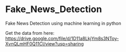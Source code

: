 # Fake_News_Detection

Fake News Detection using machine learning in python

Get the data from here: https://drive.google.com/file/d/1D11a8LkjYm8s3NToy-XvnQLmHF0Q11CI/view?usp=sharing
